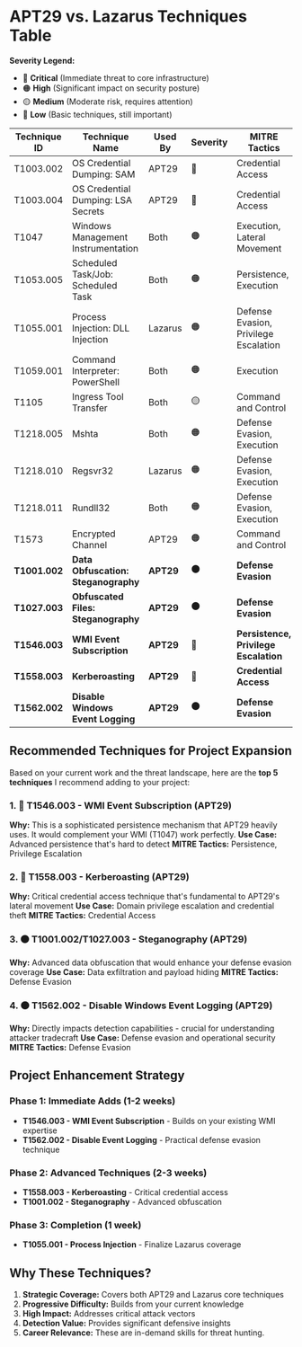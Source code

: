 # APT29 vs. Lazarus Techniques Table

**Severity Legend:**
- 🔴 **Critical** (Immediate threat to core infrastructure)
- 🟠 **High** (Significant impact on security posture)  
- 🟡 **Medium** (Moderate risk, requires attention)
- 🔵 **Low** (Basic techniques, still important)

| Technique ID | Technique Name | Used By | Severity | MITRE Tactics |
|-------------|----------------|---------|----------|---------------|
| T1003.002 | OS Credential Dumping: SAM | APT29 | 🔴 | Credential Access |
| T1003.004 | OS Credential Dumping: LSA Secrets | APT29 | 🔴 | Credential Access |
| T1047 | Windows Management Instrumentation | Both | 🟠 | Execution, Lateral Movement |
| T1053.005 | Scheduled Task/Job: Scheduled Task | Both | 🟠 | Persistence, Execution |
| T1055.001 | Process Injection: DLL Injection | Lazarus | 🟠 | Defense Evasion, Privilege Escalation |
| T1059.001 | Command Interpreter: PowerShell | Both | 🟠 | Execution |
| T1105 | Ingress Tool Transfer | Both | 🟡 | Command and Control |
| T1218.005 | Mshta | Both | 🟠 | Defense Evasion, Execution |
| T1218.010 | Regsvr32 | Lazarus | 🟠 | Defense Evasion, Execution |
| T1218.011 | Rundll32 | Both | 🟠 | Defense Evasion, Execution |
| T1573 | Encrypted Channel | APT29 | 🟠 | Command and Control |
| **T1001.002** | **Data Obfuscation: Steganography** | **APT29** | **🟠** | **Defense Evasion** |
| **T1027.003** | **Obfuscated Files: Steganography** | **APT29** | **🟠** | **Defense Evasion** |
| **T1546.003** | **WMI Event Subscription** | **APT29** | **🔴** | **Persistence, Privilege Escalation** |
| **T1558.003** | **Kerberoasting** | **APT29** | **🔴** | **Credential Access** |
| **T1562.002** | **Disable Windows Event Logging** | **APT29** | **🟠** | **Defense Evasion** |

## Recommended Techniques for Project Expansion

Based on your current work and the threat landscape, here are the **top 5 techniques** I recommend adding to your project:

### 1. 🔴 **T1546.003 - WMI Event Subscription** (APT29)
**Why:** This is a sophisticated persistence mechanism that APT29 heavily uses. It would complement your WMI (T1047) work perfectly.
**Use Case:** Advanced persistence that's hard to detect
**MITRE Tactics:** Persistence, Privilege Escalation

### 2. 🔴 **T1558.003 - Kerberoasting** (APT29) 
**Why:** Critical credential access technique that's fundamental to APT29's lateral movement
**Use Case:** Domain privilege escalation and credential theft
**MITRE Tactics:** Credential Access

### 3. 🟠 **T1001.002/T1027.003 - Steganography** (APT29)
**Why:** Advanced data obfuscation that would enhance your defense evasion coverage
**Use Case:** Data exfiltration and payload hiding
**MITRE Tactics:** Defense Evasion

### 4. 🟠 **T1562.002 - Disable Windows Event Logging** (APT29)
**Why:** Directly impacts detection capabilities - crucial for understanding attacker tradecraft
**Use Case:** Defense evasion and operational security
**MITRE Tactics:** Defense Evasion

## Project Enhancement Strategy

### Phase 1: Immediate Adds (1-2 weeks)
- **T1546.003 - WMI Event Subscription** - Builds on your existing WMI expertise
- **T1562.002 - Disable Event Logging** - Practical defense evasion technique

### Phase 2: Advanced Techniques (2-3 weeks)  
- **T1558.003 - Kerberoasting** - Critical credential access
- **T1001.002 - Steganography** - Advanced obfuscation

### Phase 3: Completion (1 week)
- **T1055.001 - Process Injection** - Finalize Lazarus coverage

## Why These Techniques?

1. **Strategic Coverage:** Covers both APT29 and Lazarus core techniques
2. **Progressive Difficulty:** Builds from your current knowledge
3. **High Impact:** Addresses critical attack vectors
4. **Detection Value:** Provides significant defensive insights
5. **Career Relevance:** These are in-demand skills for threat hunting.